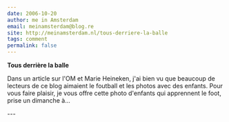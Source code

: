 ```yaml
---
date: 2006-10-20
author: me in Amsterdam
email: meinamsterdam@blog.re
site: http://meinamsterdam.nl/tous-derriere-la-balle
tags: comment
permalink: false
---
```


<!-- TB -->
<p><strong>Tous derrière la balle</strong></p>
<p>Dans un article sur l'OM et Marie Heineken, j'ai bien vu que beaucoup de lecteurs de ce blog aimaient le foutball et les photos avec des enfants. Pour vous faire plaisir, je vous offre cette photo d'enfants qui apprennent le foot, prise un dimanche à...</p>
---